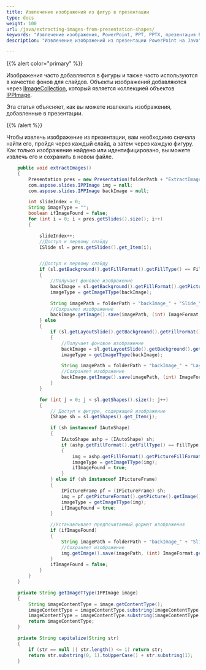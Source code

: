 ```yaml
---
title: Извлечение изображений из фигур в презентации
type: docs
weight: 100
url: /java/extracting-images-from-presentation-shapes/
keywords: "Извлечение изображения, PowerPoint, PPT, PPTX, презентация PowerPoint, Java, Aspose.Slides для Java"
description: "Извлечение изображений из презентации PowerPoint на Java"

---
```


{{% alert color="primary" %}} 

Изображения часто добавляются в фигуры и также часто используются в качестве фонов для слайдов. Объекты изображений добавляются через [IImageCollection](https://reference.aspose.com/slides/java/com.aspose.slides/iimagecollection/), который является коллекцией объектов [IPPImage](https://reference.aspose.com/slides/java/com.aspose.slides/ippimage/). 

Эта статья объясняет, как вы можете извлекать изображения, добавленные в презентации. 

{{% /alert %}} 

Чтобы извлечь изображение из презентации, вам необходимо сначала найти его, пройдя через каждый слайд, а затем через каждую фигуру. Как только изображение найдено или идентифицировано, вы можете извлечь его и сохранить в новом файле. 

```java
    public void extractImages()
    {
        Presentation pres = new Presentation(folderPath + "ExtractImages.pptx");
        com.aspose.slides.IPPImage img = null;
        com.aspose.slides.IPPImage backImage = null;

        int slideIndex = 0;
        String imageType = "";
        boolean ifImageFound = false;
        for (int i = 0; i < pres.getSlides().size(); i++)
        {

            slideIndex++;
            //Доступ к первому слайду
            ISlide sl = pres.getSlides().get_Item(i);


            //Доступ к первому слайду
            if (sl.getBackground().getFillFormat().getFillType() == FillType.Picture)
            {
                //Получает фоновое изображение
                backImage = sl.getBackground().getFillFormat().getPictureFillFormat().getPicture().getImage();
                imageType = getImageTType(backImage);

                String imagePath = folderPath + "backImage_" + "Slide_" + slideIndex + "." + imageType;
                //Сохраняет изображение
                backImage.getImage().save(imagePath, (int) ImageFormat.getValue(ImageFormat.class, capitalize(imageType)));
            } else
            {
                if (sl.getLayoutSlide().getBackground().getFillFormat().getFillType() == FillType.Picture)
                {
                    //Получает фоновое изображение
                    backImage = sl.getLayoutSlide().getBackground().getFillFormat().getPictureFillFormat().getPicture().getImage();
                    imageType = getImageTType(backImage);

                    String imagePath = folderPath + "backImage_" + "LayoutSlide_" + slideIndex + "." + imageType;
                    //Сохраняет изображение
                    backImage.getImage().save(imagePath, (int) ImageFormat.getValue(ImageFormat.class, capitalize(imageType)));
                }
            }

            for (int j = 0; j < sl.getShapes().size(); j++)
            {
                // Доступ к фигуре, содержащей изображение
                IShape sh = sl.getShapes().get_Item(j);

                if (sh instanceof IAutoShape)
                {
                    IAutoShape ashp = (IAutoShape) sh;
                    if (ashp.getFillFormat().getFillType() == FillType.Picture)
                    {
                        img = ashp.getFillFormat().getPictureFillFormat().getPicture().getImage();
                        imageType = getImageTType(img);
                        ifImageFound = true;
                    }
                } else if (sh instanceof IPictureFrame)
                {
                    IPictureFrame pf = (IPictureFrame) sh;
                    img = pf.getPictureFormat().getPicture().getImage();
                    imageType = getImageTType(img);
                    ifImageFound = true;
                }

                //Устанавливает предпочитаемый формат изображения
                if (ifImageFound)
                {
                    String imagePath = folderPath + "backImage_" + "Slide_" + slideIndex + "_Shape_" + j + "." + imageType;
                    //Сохраняет изображение
                    img.getImage().save(imagePath, (int) ImageFormat.getValue(ImageFormat.class, capitalize(imageType)));
                }
                ifImageFound = false;
            }
        }
    }

    private String getImageTType(IPPImage image)
    {
        String imageContentType = image.getContentType();
        imageContentType = imageContentType.substring(imageContentType.indexOf("/") + 1);
        imageContentType = imageContentType.substring(imageContentType.indexOf("-") + 1);
        return imageContentType;
    }

    private String capitalize(String str)
    {
        if (str == null || str.length() <= 1) return str;
        return str.substring(0, 1).toUpperCase() + str.substring(1);
    }
```